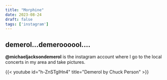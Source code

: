 ```yaml
---
title: "Morphine"
date: 2023-08-24
draft: false
tags: ['instagram']
---
```

## demerol...demeroooool....

**@michaeljacksondemerol** is the instagram account where I go to the local concerts in my area and take pictures.

{{< youtube id="h-ZnSTglHn4" title="Demerol by Chuck Person" >}}